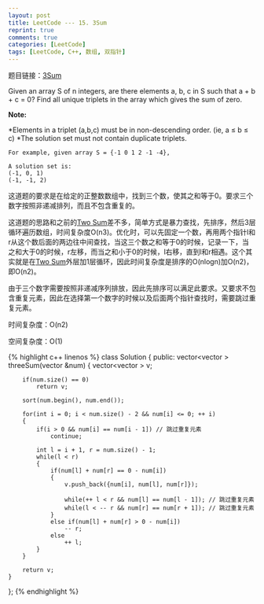 ```yaml
---
layout: post
title: LeetCode --- 15. 3Sum
reprint: true
comments: true
categories: [LeetCode]
tags: [LeetCode, C++, 数组, 双指针]
---
```



题目链接：[3Sum](https://oj.leetcode.com/problems/3sum/ ) 

Given an array S of n integers, are there elements a, b, c in S such that a + b + c = 0? Find all unique triplets in the array which gives the sum of zero. 

**Note:** 

*Elements in a triplet (a,b,c) must be in non-descending order. (ie, a ≤ b ≤ c) 
*The solution set must not contain duplicate triplets. 

    For example, given array S = {-1 0 1 2 -1 -4}, 
    
    A solution set is: 
    (-1, 0, 1) 
    (-1, -1, 2) 

这道题的要求是在给定的正整数数组中，找到三个数，使其之和等于0。要求三个数字按照非递减排列，而且不包含重复的。

这道题的思路和之前的[Two Sum](http://www.makuiyu.cn/2015/01/LeetCode_1.%20Two%20Sum/ )差不多，简单方式是暴力查找，先排序，然后3层循环遍历数组，时间复杂度O(n3)。优化时，可以先固定一个数，再用两个指针l和r从这个数后面的两边往中间查找，当这三个数之和等于0的时候，记录一下，当之和大于0的时候，r左移，而当之和小于0的时候，l右移，直到l和r相遇。这个其实就是在[Two Sum](http://www.makuiyu.cn/2015/01/LeetCode_1.%20Two%20Sum/ )外层加1层循环，因此时间复杂度是排序的O(nlogn)加O(n2)，即O(n2)。

由于三个数字需要按照非递减序列排放，因此先排序可以满足此要求。又要求不包含重复元素，因此在选择第一个数字的时候以及后面两个指针查找时，需要跳过重复元素。

时间复杂度：O(n2)

空间复杂度：O(1)

{% highlight c++ linenos %}
class Solution
{
public:
    vector<vector<int> > threeSum(vector<int> &num)
    {
        vector<vector<int> > v;
        
        if(num.size() == 0)
            return v;
        
        sort(num.begin(), num.end());
        
        for(int i = 0; i < num.size() - 2 && num[i] <= 0; ++ i)
        {
            if(i > 0 && num[i] == num[i - 1]) // 跳过重复元素
                continue;
            
            int l = i + 1, r = num.size() - 1;
            while(l < r)
            {
                if(num[l] + num[r] == 0 - num[i])
                {
                    v.push_back({num[i], num[l], num[r]});
                    
                    while(++ l < r && num[l] == num[l - 1]); // 跳过重复元素
                    while(l < -- r && num[r] == num[r + 1]); // 跳过重复元素
                }
                else if(num[l] + num[r] > 0 - num[i])
                    -- r;
                else
                    ++ l;
            }
        }
        
        return v;
    }
};
{% endhighlight %}
